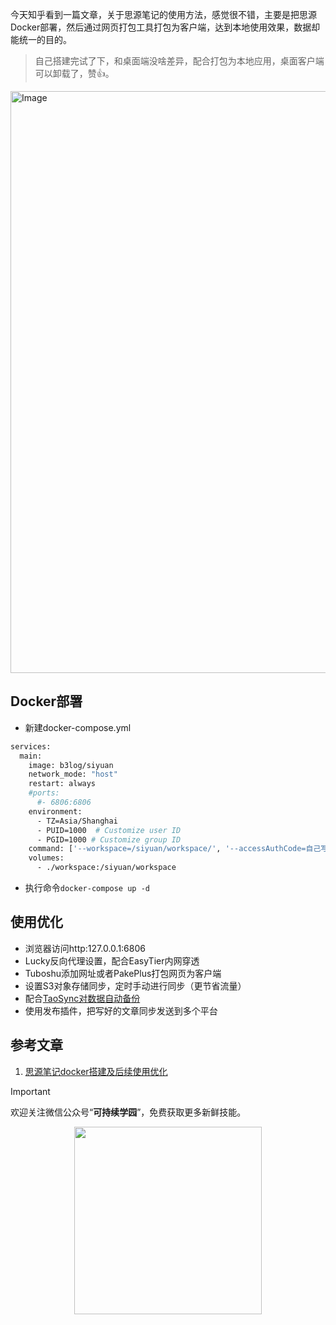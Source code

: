 今天知乎看到一篇文章，关于思源笔记的使用方法，感觉很不错，主要是把思源Docker部署，然后通过网页打包工具打包为客户端，达到本地使用效果，数据却能统一的目的。

> 自己搭建完试了下，和桌面端没啥差异，配合打包为本地应用，桌面客户端可以卸载了，赞👍。

<img width="1736" height="931" alt="Image" src="https://github.com/user-attachments/assets/da808310-0217-47df-8a85-06a0886bfe7b" />

## Docker部署
- 新建docker-compose.yml
```bash
services:
  main:
    image: b3log/siyuan
    network_mode: "host"
    restart: always    
    #ports:
      #- 6806:6806
    environment:
      - TZ=Asia/Shanghai
      - PUID=1000  # Customize user ID
      - PGID=1000 # Customize group ID
    command: ['--workspace=/siyuan/workspace/', '--accessAuthCode=自己写一长串Code']
    volumes:
      - ./workspace:/siyuan/workspace
```
- 执行命令`docker-compose up -d`

## 使用优化
- 浏览器访问http:127.0.0.1:6806
- Lucky反向代理设置，配合EasyTier内网穿透
- Tuboshu添加网址或者PakePlus打包网页为客户端
- 设置S3对象存储同步，定时手动进行同步（更节省流量）
- 配合[TaoSync对数据自动备份](https://github.com/tabortao/tabortao.github.io/issues/5)
- 使用发布插件，把写好的文章同步发送到多个平台

## 参考文章
1. [思源笔记docker搭建及后续使用优化](https://zhuanlan.zhihu.com/p/427328444)

> [!IMPORTANT]
> 欢迎关注微信公众号“**可持续学园**”，免费获取更多新鲜技能。

<p align="center">
  <img src="https://lei-1258171996.cos.ap-guangzhou.myqcloud.com/imgs/2025/20250801104612387.webp" width="300px" />
</p>